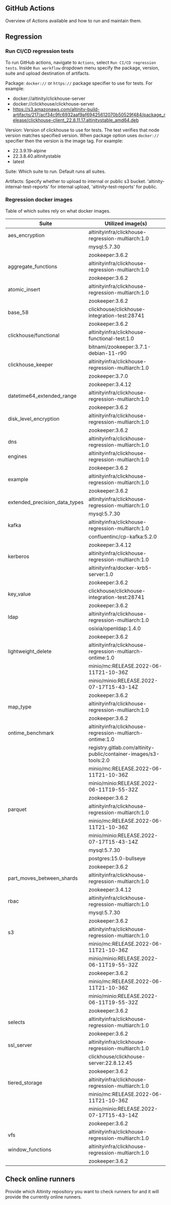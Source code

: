 ## GitHub Actions

Overview of Actions available and how to run and maintain them.

## Regression

### Run CI/CD regression tests 
To run GitHub actions, navigate to `Actions`, select `Run CI/CD regression tests`. Inside `Run workflow` dropdown menu specify the package, version, suite and upload destination of artifacts.

Package: `docker://` or `https://` package specifier to use for tests. For example: 
* docker://altinity/clickhouse-server
* docker://clickhouse/clickhouse-server
* https://s3.amazonaws.com/altinity-build-artifacts/217/acf34c9fc6932aaf9af69425612070b50529f484/package_release/clickhouse-client_22.8.11.17.altinitystable_amd64.deb
 
Version: Version of clickhouse to use for tests. The test verifies that node version matches specified version. When package option uses `docker://` specifier then the version is the image tag. For example:
 * 22.3.9.19-alpine
 * 22.3.8.40.altinitystable
 * latest
 
Suite: Which suite to run. Default runs all suites.
 
Artifacts: Specify whether to upload to internal or public s3 bucket. 'altinity-internal-test-reports' for internal upload, 'altinity-test-reports' for public.

### Regression docker images

Table of which suites rely on what docker images.

| Suite | Utilized image(s) |
| ------| ----------------- |
| aes_encryption | altinityinfra/clickhouse-regression-multiarch:1.0 |
|| mysql:5.7.30 |
|| zookeeper:3.6.2 |
| aggregate_functions | altinityinfra/clickhouse-regression-multiarch:1.0 |
|| zookeeper:3.6.2 |
| atomic_insert | altinityinfra/clickhouse-regression-multiarch:1.0 |
|| zookeeper:3.6.2 |
| base_58 | clickhouse/clickhouse-integration-test:28741 |
|| zookeeper:3.6.2 |
| clickhouse/functional | altinityinfra/clickhouse-functional-test:1.0 |
|| bitnami/zookeeper:3.7.1-debian-11-r90 |
| clickhouse_keeper | altinityinfra/clickhouse-regression-multiarch:1.0 |
|| zookeeper:3.7.0 |
|| zookeeper:3.4.12 |
| datetime64_extended_range | altinityinfra/clickhouse-regression-multiarch:1.0 |
|| zookeeper:3.6.2 |
| disk_level_encryption | altinityinfra/clickhouse-regression-multiarch:1.0 |
|| zookeeper:3.6.2 |
| dns | altinityinfra/clickhouse-regression-multiarch:1.0 |
| engines | altinityinfra/clickhouse-regression-multiarch:1.0 |
|| zookeeper:3.6.2 |
| example | altinityinfra/clickhouse-regression-multiarch:1.0 |
|| zookeeper:3.6.2 |
| extended_precision_data_types | altinityinfra/clickhouse-regression-multiarch:1.0 |
|| mysql:5.7.30 |
| kafka | altinityinfra/clickhouse-regression-multiarch:1.0 |
|| confluentinc/cp-kafka:5.2.0 |
|| zookeeper:3.4.12 |
| kerberos | altinityinfra/clickhouse-regression-multiarch:1.0 |
|| altinityinfra/docker-krb5-server:1.0 |
|| zookeeper:3.6.2 |
| key_value | clickhouse/clickhouse-integration-test:28741 |
|| zookeeper:3.6.2 |
| ldap | altinityinfra/clickhouse-regression-multiarch:1.0 |
|| osixia/openldap:1.4.0 |
|| zookeeper:3.6.2 |
| lightweight_delete | altinityinfra/clickhouse-regression-multiarch-ontime:1.0 |
|| minio/mc:RELEASE.2022-06-11T21-10-36Z |
|| minio/minio:RELEASE.2022-07-17T15-43-14Z |
|| zookeeper:3.6.2 |
| map_type | altinityinfra/clickhouse-regression-multiarch:1.0 |
|| zookeeper:3.6.2 |
| ontime_benchmark | altinityinfra/clickhouse-regression-multiarch-ontime:1.0 |
|| registry.gitlab.com/altinity-public/container-images/s3-tools:2.0 |
|| minio/mc:RELEASE.2022-06-11T21-10-36Z |
|| minio/minio:RELEASE.2022-06-11T19-55-32Z |
|| zookeeper:3.6.2 |
| parquet | altinityinfra/clickhouse-regression-multiarch:1.0 |
|| minio/mc:RELEASE.2022-06-11T21-10-36Z |
|| minio/minio:RELEASE.2022-07-17T15-43-14Z |
|| mysql:5.7.30 |
|| postgres:15.0-bullseye |
|| zookeeper:3.6.2 |
| part_moves_between_shards | altinityinfra/clickhouse-regression-multiarch:1.0 |
|| zookeeper:3.4.12 |
| rbac | altinityinfra/clickhouse-regression-multiarch:1.0 |
|| mysql:5.7.30 |
|| zookeeper:3.6.2 |
| s3 | altinityinfra/clickhouse-regression-multiarch:1.0 |
|| minio/mc:RELEASE.2022-06-11T21-10-36Z |
|| minio/minio:RELEASE.2022-06-11T19-55-32Z |
|| zookeeper:3.6.2 |
|| minio/mc:RELEASE.2022-06-11T21-10-36Z |
|| minio/minio:RELEASE.2022-06-11T19-55-32Z |
|| zookeeper:3.6.2 |
| selects | altinityinfra/clickhouse-regression-multiarch:1.0 |
|| zookeeper:3.6.2 |
| ssl_server | altinityinfra/clickhouse-regression-multiarch:1.0|
|| clickhouse/clickhouse-server:22.8.12.45 |
|| zookeeper:3.6.2 |
| tiered_storage | altinityinfra/clickhouse-regression-multiarch:1.0 |
|| minio/mc:RELEASE.2022-06-11T21-10-36Z |
|| minio/minio:RELEASE.2022-07-17T15-43-14Z |
|| zookeeper:3.6.2 |
| vfs | altinityinfra/clickhouse-regression-multiarch:1.0 |
| window_functions | altinityinfra/clickhouse-regression-multiarch:1.0 |
|| zookeeper:3.6.2 |


## Check online runners

Provide which Altinity repository you want to check runners for and it will provide the currently online runners.
 
